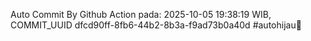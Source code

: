 Auto Commit By Github Action pada: 2025-10-05 19:38:19 WIB, COMMIT_UUID dfcd90ff-8fb6-44b2-8b3a-f9ad73b0a40d #autohijau🗿
